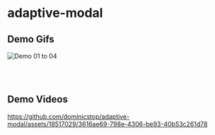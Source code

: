 # adaptive-modal

## Demo Gifs

![Demo 01 to 04](assets/demo-01-02-03-04.gif)

<br><br>

## Demo Videos

https://github.com/dominicstop/adaptive-modal/assets/18517029/3616ae69-798e-4306-be93-40b53c261d78

